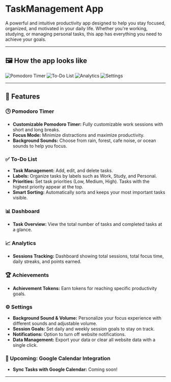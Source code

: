 # TaskManagement App

A powerful and intuitive productivity app designed to help you stay focused, organized, and motivated in your daily life. Whether you're working, studying, or managing personal tasks, this app has everything you need to achieve your goals.

---


## 🖼️ How the app looks like

![Pomodoro Timer](screenshots/pomodoro.png)
![To-Do List](screenshots/todolist.png)
![Analytics](screenshots/analytics.png)
![Settings](screenshots/settings.png)

---

## 🚀 Features

### 🕒 Pomodoro Timer
- **Customizable Pomodoro Timer:** Fully customizable work sessions with short and long breaks.
- **Focus Mode:** Minimize distractions and maximize productivity.
- **Background Sounds:** Choose from rain, forest, cafe noise, or ocean sounds to help you focus.

### ✅ To-Do List
- **Task Management:** Add, edit, and delete tasks.
- **Labels:** Organize tasks by labels such as Work, Study, and Personal.
- **Priorities:** Set task priorities (Low, Medium, High). Tasks with the highest priority appear at the top.
- **Smart Sorting:** Automatically sorts and keeps your most important tasks visible.

### 📊 Dashboard
- **Task Overview:** View the total number of tasks and completed tasks at a glance.

### 📈 Analytics
- **Sessions Tracking:** Dashboard showing total sessions, total focus time, daily streaks, and points earned.

### 🏆 Achievements
- **Achievement Tokens:** Earn tokens for reaching specific productivity goals.

### ⚙️ Settings
- **Background Sound & Volume:** Personalize your focus experience with different sounds and adjustable volume.
- **Session Goals:** Set daily and weekly session goals to stay on track.
- **Notifications:** Option to turn off website notifications.
- **Data Management:** Export your data or clear all website data with a single click.

### 📅 Upcoming: Google Calendar Integration
- **Sync Tasks with Google Calendar:** Coming soon!

---
